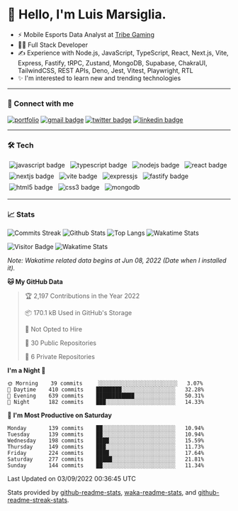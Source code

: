 # 👋 Hello, I'm Luis Marsiglia.

- ⚡ Mobile Esports Data Analyst at [Tribe Gaming][tribegaming] 
- 👨‍💻 Full Stack Developer
- ✍️ Experience with Node.js, JavaScript, TypeScript, React, Next.js, Vite, Express, Fastify, tRPC, Zustand, MongoDB, Supabase, ChakraUI, TailwindCSS, REST APIs, Deno, Jest, Vitest, Playwright, RTL 
- ✨ I'm interested to learn new and trending technologies

---

### 🔗 Connect with me
<p>
<a href="https://marsidev.xyz" title="Portfolio"><img align="center" src="https://img.shields.io/badge/Portfolio-008080?style=flat-square&link="https://marsidev.xyz" alt="portfolio" /></a>
<a href="mailto:marsiglia.business@gmail.com" title="marsiglia.business@gmail.com"><img align="center" src="https://img.shields.io/badge/Email-c14438?style=flat-square&logo=gmail&logoColor=white&link=mailto:marsiglia.business@gmail.com" alt="gmail badge" /></a>
<a href="https://twitter.com/marsigliacr" title="@marsigliacr on Twitter"><img align="center" src="https://img.shields.io/badge/@marsigliacr-1DA1F2?style=flat-square&logo=twitter&logoColor=white&link=https://twitter.com/marsigliacr" alt="twitter badge"/></a>
<a href="https://www.linkedin.com/in/marsidev" title="@marsidev on Linkedin"><img align="center" src="https://img.shields.io/badge/@marsidev-0A66C2?style=flat-square&logo=linkedin&logoColor=white&link=https://www.linkedin.com/in/marsidev" alt="linkedin badge"/></a>
</p>

---

### 🛠️ Tech 
<p align="left"> 
  <img src="https://img.shields.io/badge/JavaScript-F7DF1E?style=flat-square&logo=javascript&logoColor=black" alt="javascript badge" style="vertical-align:top; margin:4px">
  <img src="https://img.shields.io/badge/TypeScript-3178C6?style=flat-square&logo=typescript&logoColor=white" alt="typescript badge" style="vertical-align:top; margin:4px">
  <img src="https://img.shields.io/badge/Node.js-43853D?style=flat-square&logo=node.js&logoColor=white" alt="nodejs badge" style="vertical-align:top; margin:4px">
  <img src="https://img.shields.io/badge/React-007096?style=flat-square&logo=react&logoColor=white" alt="react badge" style="vertical-align:top; margin:4px">
  <img src="https://img.shields.io/badge/Next.js-000000?style=flat-square&logo=next.js&logoColor=white" alt="nextjs badge" style="vertical-align:top; margin:4px">
  <img src="https://img.shields.io/badge/Vite-646CFF?style=flat-square&logo=vite&logoColor=white" alt="vite badge" style="vertical-align:top; margin:4px">
  <img src="https://img.shields.io/badge/Express.js-000?style=flat-square&logo=express" alt="expressjs" style="vertical-align:top; margin:4px">
  <img src="https://img.shields.io/badge/Fastify-000?style=flat-square&logo=fastify" alt="fastify badge" style="vertical-align:top; margin:4px">
  <img src="https://img.shields.io/badge/HTML5-E34F26?style=flat-square&logo=css3&logoColor=white" alt="html5 badge" style="vertical-align:top; margin:4px">
  <img src="https://img.shields.io/badge/CSS3-1572B6?style=flat-square&logo=css3&logoColor=white" alt="css3 badge" style="vertical-align:top; margin:4px">
  <img src="https://img.shields.io/badge/MongoDB-47A248?style=flat-square&logo=mongodb&logoColor=white" alt="mongodb" style="vertical-align:top; margin:4px">
</p>

---

### 📈 Stats
![Commits Streak](https://github-readme-streak-stats.herokuapp.com/?user=marsidev&theme=buefy)
![Github Stats](https://github-readme-stats.vercel.app/api?username=marsidev&count_private=true&show_icons=true&count_private=true&border_radius=16&locale=en&include_all_commits=true&count_private=true&custom_title=GitHub%20Stats&disable_animations=false&theme=buefy)
![Top Langs](https://github-readme-stats.vercel.app/api/top-langs/?username=marsidev&hide=TeX,Procfile&layout=compact&border_radius=16&locale=en&disable_animations=false&theme=buefy)
![Wakatime Stats](https://github-readme-stats.vercel.app/api/wakatime?username=marsidev&border_radius=16&layout=default&theme=buefy&langs_count=10&hide=json,bash,yaml,reStructuredText,Git%20Config)

<!-- ![Visitor Badge](https://visitor-badge.laobi.icu/badge?page_id=marsidev) -->
![Visitor Badge](https://komarev.com/ghpvc/?username=marsidev&label=Profile%20views&color=0e75b6&style=flat-square)
![Wakatime Stats](https://wakatime.com/badge/user/7fee11fb-f30c-4ec4-9052-d9f582b1ebc4.svg?style=flat-square)

*Note: Wakatime related data begins at Jun 08, 2022 (Date when I installed it).*

<!--START_SECTION:waka-->
**🐱 My GitHub Data** 

> 🏆 2,197 Contributions in the Year 2022
 > 
> 📦 170.1 kB Used in GitHub's Storage 
 > 
> 🚫 Not Opted to Hire
 > 
> 📜 30 Public Repositories 
 > 
> 🔑 6 Private Repositories  
 > 
**I'm a Night 🦉** 

```text
🌞 Morning    39 commits     ░░░░░░░░░░░░░░░░░░░░░░░░░   3.07% 
🌆 Daytime    410 commits    ████████░░░░░░░░░░░░░░░░░   32.28% 
🌃 Evening    639 commits    ████████████░░░░░░░░░░░░░   50.31% 
🌙 Night      182 commits    ███░░░░░░░░░░░░░░░░░░░░░░   14.33%

```
📅 **I'm Most Productive on Saturday** 

```text
Monday       139 commits    ██░░░░░░░░░░░░░░░░░░░░░░░   10.94% 
Tuesday      139 commits    ██░░░░░░░░░░░░░░░░░░░░░░░   10.94% 
Wednesday    198 commits    ████░░░░░░░░░░░░░░░░░░░░░   15.59% 
Thursday     149 commits    ███░░░░░░░░░░░░░░░░░░░░░░   11.73% 
Friday       224 commits    ████░░░░░░░░░░░░░░░░░░░░░   17.64% 
Saturday     277 commits    █████░░░░░░░░░░░░░░░░░░░░   21.81% 
Sunday       144 commits    ██░░░░░░░░░░░░░░░░░░░░░░░   11.34%

```



 Last Updated on 03/09/2022 00:36:45 UTC
<!--END_SECTION:waka-->

Stats provided by [github-readme-stats](https://github.com/anuraghazra/github-readme-stats), [waka-readme-stats](https://github.com/anmol098/waka-readme-stats), and [github-readme-streak-stats](https://github.com/DenverCoder1/github-readme-streak-stats).

<!--
---

### Support me
<p>
  <a href="https://www.buymeacoffee.com/marsi" title="https://www.buymeacoffee.com/marsi">
    <img src="https://cdn.buymeacoffee.com/buttons/v2/default-yellow.png" height="50" width="auto" alt="Buy me a cofee in buymeacoffee.com"  />
  </a>
  <a href="https://ko-fi.com/marsidev" title="https://ko-fi.com/marsidev">
    <img src="https://cdn.ko-fi.com/cdn/kofi3.png?v=3" height="50" width="auto" alt="Buy me a cofee in ko-fi.com"  />
  </a>
  <a href="https://cafecito.app/marsi" title="https://cafecito.app/marsi">
    <img src="https://cdn.cafecito.app/imgs/buttons/button_6.svg" height="50" width="auto" alt="Invitame un café en cafecito.app" />
  </a>
</p>
-->

[twitter]: https://twitter.com/marsigliacr
[tribegaming]: https://twitter.com/tribegaming

<!-- widgets and icons reference -->
<!-- https://github.com/anuraghazra/github-readme-stats -->
<!-- https://git.io/streak-stats -->
<!-- https://rahuldkjain.github.io -->
<!-- https://simpleicons.org -->
<!-- https://img.shields.io/ -->
